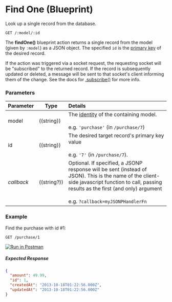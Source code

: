 # Find One (Blueprint)

Look up a single record from the database.

```
GET /:model/:id
```


The **findOne()** blueprint action returns a single record from the model (given by `:model`) as a JSON object. The specified `id` is the [primary key](http://en.wikipedia.org/wiki/Unique_key) of the desired record.

If the action was triggered via a socket request, the requesting socket will be "subscribed" to the returned record. If the record is subsequently updated or deleted, a message will be sent to that socket's client informing them of the change. See the docs for [.subscribe()](http://sailsjs.org/documentation/reference/websockets/resourceful-pubsub/subscribe.html) for more info.


### Parameters

 Parameter                          | Type                                    | Details
 ---------------------------------- | --------------------------------------- |:---------------------------------
 model          | ((string))   | The [identity](http://sailsjs.org/documentation/concepts/models-and-orm/model-settings#?identity) of the containing model.<br/><br/>e.g. `'purchase'` (in `/purchase/7`)
 id                | ((string))    | The desired target record's primary key value<br/><br/>e.g. `'7'` (in `/purchase/7`).
 _callback_                         | ((string?))                             | Optional. If specified, a JSONP response will be sent (instead of JSON). This is the name of the client-side javascript function to call, passing results as the first (and only) argument<br/> <br/> e.g. `?callback=myJSONPHandlerFn`



### Example
Find the purchase with id #1:

```
GET /purchase/1
```

[![Run in Postman](https://s3.amazonaws.com/postman-static/run-button.png)](https://www.getpostman.com/run-collection/96217d0d747e536e49a4)

##### Expected Response

 ```json
 {
   "amount": 49.99,
   "id": 1,
   "createdAt": "2013-10-18T01:22:56.000Z",
   "updatedAt": "2013-10-18T01:22:56.000Z"
 }
 ```


<docmeta name="displayName" value="find one">
